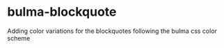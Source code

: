 # bulma-blockquote
Adding color variations for the blockquotes following the bulma css color scheme
